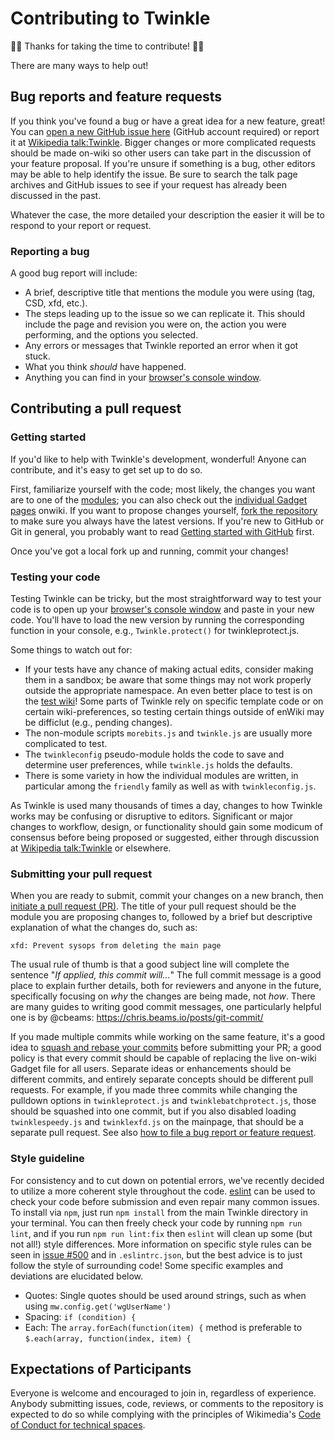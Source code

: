 # Contributing to Twinkle

:tada::tada: Thanks for taking the time to contribute! :tada::tada:

There are many ways to help out!

## Bug reports and feature requests

If you think you've found a bug or have a great idea for a new feature, great!  You can [open a new GitHub issue here](https://github.com/azatoth/twinkle/issues/new) (GitHub account required) or report it at [Wikipedia talk:Twinkle][].  Bigger changes or more complicated requests should be made on-wiki so other users can take part in the discussion of your feature proposal.  If you're unsure if something is a bug, other editors may be able to help identify the issue.  Be sure to search the talk page archives and GitHub issues to see if your request has already been discussed in the past.

Whatever the case, the more detailed your description the easier it will be to respond to your report or request.

### Reporting a bug

A good bug report will include:
- A brief, descriptive title that mentions the module you were using (tag, CSD, xfd, etc.).
- The steps leading up to the issue so we can replicate it.  This should include the page and revision you were on, the action you were performing, and the options you selected.
- Any errors or messages that Twinkle reported an error when it got stuck.
- What you think *should* have happened.
- Anything you can find in your [browser's console window][jserrors].

## Contributing a pull request
### Getting started

If you'd like to help with Twinkle's development, wonderful!  Anyone can contribute, and it's easy to get set up to do so.

First, familiarize yourself with the code; most likely, the changes you want are to one of the [modules](./modules); you can also check out the [individual Gadget pages][twinkle_gadget] onwiki.  If you want to propose changes yourself, [fork the repository](https://help.github.com/articles/fork-a-repo/) to make sure you always have the latest versions.  If you're new to GitHub or Git in general, you probably want to read [Getting started with GitHub](https://help.github.com/en/github/getting-started-with-github) first.

Once you've got a local fork up and running, commit your changes!


### Testing your code

Testing Twinkle can be tricky, but the most straightforward way to test your code is to open up your [browser's console window][jserrors] and paste in your new code.  You'll have to load the new version by running the corresponding function in your console, e.g., `Twinkle.protect()` for twinkleprotect.js.

Some things to watch out for:
- If your tests have any chance of making actual edits, consider making them in a sandbox; be aware that some things may not work properly outside the appropriate namespace.  An even better place to test is on the [test wiki](http://test.wikipedia.org)!  Some parts of Twinkle rely on specific template code or on certain wiki-preferences, so testing certain things outside of enWiki may be difficlut (e.g., pending changes).
- The non-module scripts `morebits.js` and `twinkle.js` are usually more complicated to test.
- The `twinkleconfig` pseudo-module holds the code to save and determine user preferences, while `twinkle.js` holds the defaults.
- There is some variety in how the individual modules are written, in particular among the `friendly` family as well as with `twinkleconfig.js`.

As Twinkle is used many thousands of times a day, changes to how Twinkle works may be confusing or disruptive to editors.  Significant or major changes to workflow, design, or functionality should gain some modicum of consensus before being proposed or suggested, either through discussion at [Wikipedia talk:Twinkle][] or elsewhere.


### Submitting your pull request

When you are ready to submit, commit your changes on a new branch, then [initiate a pull request (PR)](https://help.github.com/en/github/collaborating-with-issues-and-pull-requests/creating-a-pull-request-from-a-fork).  The title of your pull request should be the module you are proposing changes to, followed by a brief but descriptive explanation of what the changes do, such as:

    xfd: Prevent sysops from deleting the main page

The usual rule of thumb is that a good subject line will complete the sentence "*If applied, this commit will...*"  The full commit message is a good place to explain further details, both for reviewers and anyone in the future, specifically focusing on *why* the changes are being made, not *how*.  There are many guides to writing good commit messages, one particularly helpful one is by @cbeams: https://chris.beams.io/posts/git-commit/

If you made multiple commits while working on the same feature, it's a good idea to [squash and rebase your commits](https://git-scm.com/book/en/v2/Git-Tools-Rewriting-History) before submitting your PR; a good policy is that every commit should be capable of replacing the live on-wiki Gadget file for all users.  Separate ideas or enhancements should be different commits, and entirely separate concepts should be different pull requests.  For example, if you made three commits while changing the pulldown options in `twinkleprotect.js` and `twinklebatchprotect.js`, those should be squashed into one commit, but if you also disabled loading `twinklespeedy.js` and `twinklexfd.js` on the mainpage, that should be a separate pull request.  See also [how to file a bug report or feature request](README.md#how-to-file-a-bug-report-or-feature-request).


### Style guideline

For consistency and to cut down on potential errors, we've recently decided to utilize a more coherent style throughout the code.  [eslint][eslint.org] can be used to check your code before submission and even repair many common issues.  To install via `npm`, just run `npm install` from the main Twinkle directory in your terminal.  You can then freely check your code by running `npm run lint`, and if you run `npm run lint:fix` then `eslint` will clean up some (but not all!) style differences.  More information on specific style rules can be seen in [issue #500][fivehundred] and in `.eslintrc.json`, but the best advice is to just follow the style of surrounding code!  Some specific examples and deviations are elucidated below.

- Quotes: Single quotes should be used around strings, such as when using `mw.config.get('wgUserName')`
- Spacing: `if (condition) {`
- Each: The `array.forEach(function(item) {` method is preferable to `$.each(array, function(index, item) {`


## Expectations of Participants

Everyone is welcome and encouraged to join in, regardless of experience.  Anybody submitting issues, code, reviews, or comments to the repository is expected to do so while complying with the principles of Wikimedia's [Code of Conduct for technical spaces][conduct].

[Wikipedia talk:Twinkle]: https://en.wikipedia.org/wiki/Wikipedia_talk:Twinkle
[jserrors]: https://en.wikipedia.org/wiki/Wikipedia:Reporting_JavaScript_errors
[twinkle_gadget]: https://en.wikipedia.org/wiki/Wikipedia:Twinkle/Gadget
[Wikipedia:Twinkle]: https://en.wikipedia.org/wiki/Wikipedia:Twinkle
[eslint.org]: https://eslint.org/
[fivehundred]: https://github.com/azatoth/twinkle/issues/500
[conduct]: https://www.mediawiki.org/wiki/Code_of_Conduct
